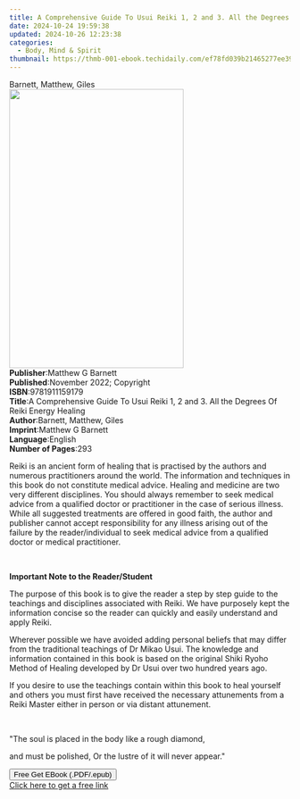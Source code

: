 ```yaml
---
title: A Comprehensive Guide To Usui Reiki 1, 2 and 3. All the Degrees Of Reiki Energy Healing | Free Book
date: 2024-10-24 19:59:38
updated: 2024-10-26 12:23:38
categories:
  - Body, Mind & Spirit
thumbnail: https://thmb-001-ebook.techidaily.com/ef78fd039b21465277ee39a1ebc610448c335caee604667b452a872fa8bda612.jpg
---
```

<main id="book-container">
  <div class="flex flex-col">
    <div class="book-brief flex-1 py-6 px-4 sm:p-6 md:py-10 md:px-8">
      <!-- brief-->
      <div class="book-brief-main">Barnett, Matthew, Giles</div>
    </div>
    <div
      class="book-meta-info flex-1 grid gap-4 col-start-1 col-end-3 row-start-1 sm:mb-6 sm:grid-cols-4 lg:gap-6 lg:col-start-2 lg:row-end-6 lg:row-span-6 lg:mb-0"
    >
      <div
        class="book-meta-info-left place-content-center mt-4 p-4 text-sm leading-6 col-start-2 col-span-2 dark:text-slate-400"
      >
        <img
          class="w-full h-500 object-cover rounded-lg sm:h-255 sm:col-span-2 lg:col-span-full"
          src="https://img-001-ebook.techidaily.com/50f57e25893b8a6fc619daaa4775f029e888caae1515af67d101ac122bf26afe.jpg"
          alt=""
          width="312"
          height="500"
        />
      </div>
      <div
        class="book-meta-info-right mt-2 col-start-1 row-start-2 col-span-3 self-center"
      >
        <!-- meta data  -->
        <div class="flex flex-col px-4 md:px-8">
          <div class="flex-1">
            <strong>Publisher</strong>:<span class="px-2"
              >Matthew G Barnett</span
            >
          </div>
          <div class="flex-1">
            <strong>Published</strong>:<span class="px-2"
              >November 2022; Copyright</span
            >
          </div>
          <div class="flex-1">
            <strong>ISBN</strong>:<span class="px-2">9781911159179</span>
          </div>
          <div class="flex-1">
            <strong>Title</strong>:<span class="px-2"
              >A Comprehensive Guide To Usui Reiki 1, 2 and 3. All the Degrees
              Of Reiki Energy Healing</span
            >
          </div>
          <div class="flex-1">
            <strong>Author</strong>:<span class="px-2"
              >Barnett, Matthew, Giles</span
            >
          </div>
          <div class="flex-1">
            <strong>Imprint</strong>:<span class="px-2">Matthew G Barnett</span>
          </div>
          <div class="flex-1">
            <strong>Language</strong>:<span class="px-2">English</span>
          </div>
          <div class="flex-1">
            <strong>Number of Pages</strong>:<span class="px-2">293</span>
          </div>
        </div>
      </div>
    </div>
    <div class="book-description flex-1 py-6 px-4 sm:p-6 md:py-10 md:px-8">
      <div class="book-description-main">
        <div accordion-content="" id="description">
          <p>
            Reiki is an ancient form of healing that is practised by the authors
            and numerous practitioners around the world. The information and
            techniques in this book do not constitute medical advice. Healing
            and medicine are two very different disciplines. You should always
            remember to seek medical advice from a qualified doctor or
            practitioner in the case of serious illness. While all suggested
            treatments are offered in good faith, the author and publisher
            cannot accept responsibility for any illness arising out of the
            failure by the reader/individual to seek medical advice from a
            qualified doctor or medical practitioner.
          </p>
          <p><br /></p>
          <p><strong>Important Note to the Reader/Student</strong></p>
          <p>
            The purpose of this book is to give the reader a step by step guide
            to the teachings and disciplines associated with Reiki. We have
            purposely kept the information concise so the reader can quickly and
            easily understand and apply Reiki.&nbsp;
          </p>
          <p>
            Wherever possible we have avoided adding personal beliefs that may
            differ from the traditional teachings of Dr Mikao Usui. The
            knowledge and information contained in this book is based on the
            original Shiki Ryoho Method of Healing developed by Dr Usui over two
            hundred years ago.
          </p>
          <p>
            If you desire to use the teachings contain within this book to heal
            yourself and others you must first have received the necessary
            attunements from a Reiki Master either in person or via distant
            attunement.
          </p>
          <p><br /></p>
          <p>"The soul is placed in the body like a rough diamond,&nbsp;</p>
          <p>and must be polished, Or the lustre of it will never appear."</p>
        </div>
        <div class="accordion-fader"></div>
      </div>
    </div>
    <div class="book-excerpts flex-1 py-6 px-4 sm:p-6 md:py-10 md:px-8"></div>
    <div
      class="book-about-author flex-1 py-6 px-4 sm:p-6 md:py-10 md:px-8"
    ></div>
    <div class="book-free-get flex-1 py-6 px-4 sm:p-6 md:py-10 md:px-8">
      <button
        id="btn-free-get"
        class="bg-blue-500 hover:bg-blue-700 text-white font-bold py-2 px-4 rounded"
      >
        Free Get EBook (.PDF/.epub)
      </button>
      <div id="countdown-display" class="px-2 text-lg mt-2"></div>
      <a
        id="free-link"
        class="hidden bg-blue-500 hover:bg-blue-700 text-white font-bold py-2 px-4 rounded"
        href="https://www.ebooks.com/en-us/book/210711243/a-comprehensive-guide-to-usui-reiki-1-2-and-3-all-the-degrees-of-reiki-energy-healing/barnett-matthew-giles/"
        target="_blank"
        >Click here to get a free link</a
      >
    </div>
    <script>
      let countdownTime = 0;
      let countdownInterval = null;
      document
        .getElementById('btn-free-get')
        .addEventListener('click', startCountdown);
      function startCountdown() {
        countdownTime = new Date().getTime() + 60000 * 3;
        countdownInterval = setInterval(updateCountdown, 1000);
        document.getElementById('btn-free-get').disabled = true;
        document
          .getElementById('btn-free-get')
          .classList.add('bg-gray-500', 'cursor-not-allowed');
      }
      function updateCountdown() {
        let currentTime = new Date().getTime();
        let timeLeft = countdownTime - currentTime;
        let secondsLeft = Math.floor(timeLeft / 1000);
        document.getElementById('countdown-display').innerHTML =
          `Remaining time: ${secondsLeft} seconds.`;
        if (secondsLeft <= 0) {
          clearInterval(countdownInterval);
          document.getElementById('btn-free-get').classList.add('hidden');
          document.getElementById('free-link').classList.remove('hidden');
          document.getElementById('countdown-display').innerHTML = '';
        }
      }
    </script>
  </div>
</main>
